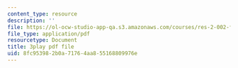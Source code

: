 ```yaml
---
content_type: resource
description: ''
file: https://ol-ocw-studio-app-qa.s3.amazonaws.com/courses/res-2-002-finite-element-procedures-for-solids-and-structures-spring-2010/8fc953982b0a71764aa855168809976e_Us2Myb5csu4.pdf
file_type: application/pdf
resourcetype: Document
title: 3play pdf file
uid: 8fc95398-2b0a-7176-4aa8-55168809976e
---
```

